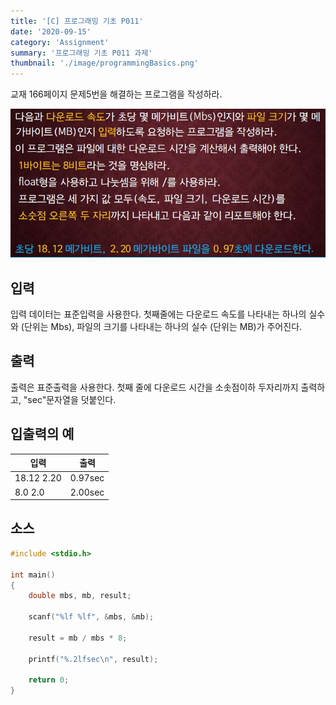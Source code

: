 ```yaml
---
title: '[C] 프로그래밍 기초 P011'
date: '2020-09-15'
category: 'Assignment'
summary: '프로그래밍 기초 P011 과제'
thumbnail: './image/programmingBasics.png'
---
```

교재 166페이지 문제5번을 해결하는 프로그램을 작성하라.

![Problem](./image/pba/p011.jpg)

## 입력
입력 데이터는 표준입력을 사용한다. 첫째줄에는 다운로드 속도를 나타내는 하나의 실수와 (단위는 Mbs), 파일의 크기를 나타내는 하나의 실수 (단위는 MB)가 주어진다.

## 출력
출력은 표준출력을 사용한다. 첫째 줄에 다운로드 시간을 소솟점이하 두자리까지 출력하고, "sec"문자열을 덧붙인다.


## 입출력의 예

|입력|출력|
|---|---|
|18.12 2.20|0.97sec|
|8.0 2.0|2.00sec|

## 소스

```c
#include <stdio.h>

int main()
{
	double mbs, mb, result;

	scanf("%lf %lf", &mbs, &mb);
	
	result = mb / mbs * 8;
	
	printf("%.2lfsec\n", result);

	return 0;
}
```